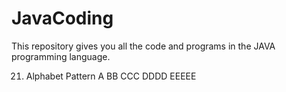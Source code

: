 # JavaCoding
This repository gives you all the code and programs in the JAVA programming language.

21. Alphabet Pattern
A 
BB 
CCC
DDDD
EEEEE 


